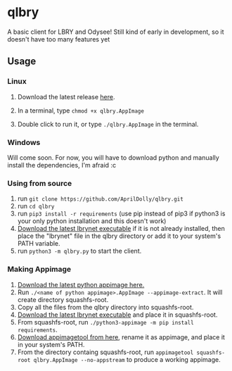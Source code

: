 # qlbry
A basic client for LBRY and Odysee! Still kind of early in development, so it doesn't have too many features yet

## Usage

### Linux

1) Download the latest release [here](https://github.com/AprilDolly/qlbry/releases/tag/stuff).

2) In a terminal, type `chmod +x qlbry.AppImage`

3) Double click to run it, or type `./qlbry.AppImage` in the terminal.

### Windows

Will come soon. For now, you will have to download python and manually install the dependencies, I'm afraid :c

### Using from source

1) run `git clone https://github.com/AprilDolly/qlbry.git`
2) run `cd qlbry`
3) run `pip3 install -r requirements` (use pip instead of pip3 if python3 is your only python installation and this doesn't work)
4) [Download the latest lbrynet executable](https://github.com/lbryio/lbry-sdk/releases) if it is not already installed, then place the "lbrynet" file in the qlbry directory or add it to your system's PATH variable.
5) run `python3 -m qlbry.py` to start the client.

### Making Appimage

1) [Download the latest python appimage here.](https://github.com/niess/python-appimage/releases)
2) Run `./<name of python appimage>.AppImage --appimage-extract`. It will create directory squashfs-root.
3) Copy all the files from the qlbry directory into squashfs-root.
4) [Download the latest lbrynet executable](https://github.com/lbryio/lbry-sdk/releases) and place it in squashfs-root.
5) From squashfs-root, run `./python3-appimage -m pip install requirements`.
6) [Download appimagetool from here](https://github.com/AppImage/AppImageKit/releases), rename it as appimage, and place it in your system's PATH.
7) From the directory containg squashfs-root, run `appimagetool squashfs-root qlbry.AppImage --no-appstream` to produce a working appimage.
